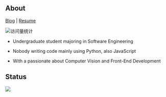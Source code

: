 ## About

[Blog](https://2jone.top) | [Resume](https://cv.2jone.top)

<img src="https://komarev.com/ghpvc/?username=lavanceeee" alt="访问量统计" />

+ Undergraduate student majoring in Software Engineering 

+ Nobody writing code mainly using Python, also JavaScript

+ With a passionate about Computer Vision and Front-End Development

## Status

<picture>
  <source
    srcset="https://github-readme-stats.vercel.app/api?username=lavanceeee&show_icons=true&theme=dark"
    media="(prefers-color-scheme: dark)"
  />
  <source
    srcset="https://github-readme-stats.vercel.app/api?username=lavanceeee&show_icons=true"
    media="(prefers-color-scheme: light), (prefers-color-scheme: no-preference)"
  />
  <img src="https://github-readme-stats.vercel.app/api?username=lavanceeee&show_icons=true" />
</picture>
